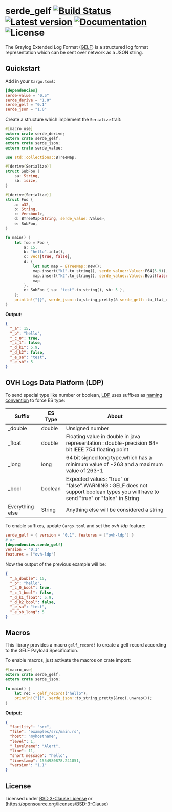 # serde_gelf [![Build Status](https://travis-ci.org/ovh/rust-serde_gelf.svg?branch=master)](https://travis-ci.org/ovh/rust-serde_gelf) [![Latest version](https://img.shields.io/crates/v/serde_gelf.svg)](https://crates.io/crates/serde_gelf) [![Documentation](https://docs.rs/serde_gelf/badge.svg)](https://docs.rs/serde_gelf) ![License](https://img.shields.io/crates/l/serde_gelf.svg)

The Graylog Extended Log Format ([GELF](http://docs.graylog.org/en/latest/pages/gelf.html#gelf-payload-specification)) is a structured log format 
representation which can be sent over network as a JSON string.

## Quickstart

Add in your `Cargo.toml`:
```toml
[dependencies]
serde-value = "0.5"
serde_derive = "1.0"
serde_gelf = "0.1"
serde_json = "1.0"
```

Create a structure which implement the `Serialize` trait: 
```rust
#[macro_use]
extern crate serde_derive;
extern crate serde_gelf;
extern crate serde_json;
extern crate serde_value;

use std::collections::BTreeMap;

#[derive(Serialize)]
struct SubFoo {
    sa: String,
    sb: isize,
}

#[derive(Serialize)]
struct Foo {
    a: u32,
    b: String,
    c: Vec<bool>,
    d: BTreeMap<String, serde_value::Value>,
    e: SubFoo,
}

fn main() {
    let foo = Foo {
        a: 15,
        b: "hello".into(),
        c: vec![true, false],
        d: {
            let mut map = BTreeMap::new();
            map.insert("k1".to_string(), serde_value::Value::F64(5.9));
            map.insert("k2".to_string(), serde_value::Value::Bool(false));
            map
        },
        e: SubFoo { sa: "test".to_string(), sb: 5 },
    };
    println!("{}", serde_json::to_string_pretty(& serde_gelf::to_flat_dict(&foo).unwrap()).unwrap());
}
```
**Output**:
```json
{
  "_a": 15,
  "_b": "hello",
  "_c_0": true,
  "_c_1": false,
  "_d_k1": 5.9,
  "_d_k2": false,
  "_e_sa": "test",
  "_e_sb": 5
}
```

## OVH Logs Data Platform (LDP)

To send special type like number or boolean, [LDP](https://docs.ovh.com/gb/en/logs-data-platform/) uses suffixes as [naming convention](https://docs.ovh.com/gb/en/logs-data-platform/field-naming-conventions/) to force ES type:

| Suffix            | ES Type  | About                                                                                                                              |
|-------------------|----------|------------------------------------------------------------------------------------------------------------------------------------|
| _double           | double   | Unsigned number                                                                                                                    |
| _float            | double   | Floating value in double in java representation : double-precision 64-bit IEEE 754 floating point                                  |
| _long             | long     | 64 bit signed long type,which has a minimum value of -263 and a maximum value of 263-1                                             |
| _bool             | boolean  | Expected values: "true" or "false".WARNING : GELF does not support boolean types you will have to send "true" or "false" in String |
| Everything else   | String   | Anything else will be considered a string                                                                                          |

To enable suffixes, update `Cargo.toml` and set the *ovh-ldp* feature:
```toml
serde_gelf = { version = "0.1", features = ["ovh-ldp"] }
# or
[dependencies.serde_gelf]
version = "0.1"
features = ["ovh-ldp"]
```
Now the output of the previous example will be:
```json
{
  "_a_double": 15,
  "_b": "hello",
  "_c_0_bool": true,
  "_c_1_bool": false,
  "_d_k1_float": 5.9,
  "_d_k2_bool": false,
  "_e_sa": "test",
  "_e_sb_long": 5
}
```

## Macros

This library provides a macro `gelf_record!` to create a gelf record according 
to the GELF Payload Specification.

To enable macros, just activate the macros on crate import:

```rust
#[macro_use]
extern crate serde_gelf;
extern crate serde_json;

fn main() {
    let rec = gelf_record!("hello");
    println!("{}", serde_json::to_string_pretty(&rec).unwrap());
}
```
**Output**:
```json
{
  "facility": "src",
  "file": "examples/src/main.rs",
  "host": "myhostname",
  "level": 1,
  "_levelname": "Alert",
  "line": 11,
  "short_message": "hello",
  "timestamp": 1554980878.241851,
  "version": "1.1"
}
```

## License

Licensed under [BSD 3-Clause License](./LICENSE) or (https://opensource.org/licenses/BSD-3-Clause)
